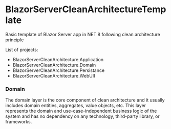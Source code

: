 # BlazorServerCleanArchitectureTemplate
Basic template of Blazor Server app in NET 8 following clean architecture principle

List of projects:
- BlazorServerCleanArchitecture.Application
- BlazorServerCleanArchitecture.Domain
- BlazorServerCleanArchitecture.Persistance
- BlazorServerCleanArchitecture.WebUII

### Domain
The domain layer is the core component of clean architecture and it usually includes domain entities, aggregates, value objects, etc. This layer represents the domain and use-case-independent business logic of the system and has no dependency on any technology, third-party library, or frameworks.

